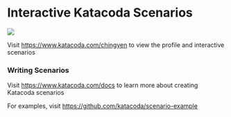 # Interactive Katacoda Scenarios

[![](http://shields.katacoda.com/katacoda/chingyen/count.svg)](https://www.katacoda.com/chingyen "Get your profile on Katacoda.com")

Visit https://www.katacoda.com/chingyen to view the profile and interactive scenarios

### Writing Scenarios
Visit https://www.katacoda.com/docs to learn more about creating Katacoda scenarios

For examples, visit https://github.com/katacoda/scenario-example
